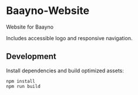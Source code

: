 # Baayno-Website
Website for Baayno

Includes accessible logo and responsive navigation.

## Development

Install dependencies and build optimized assets:

```
npm install
npm run build
```
